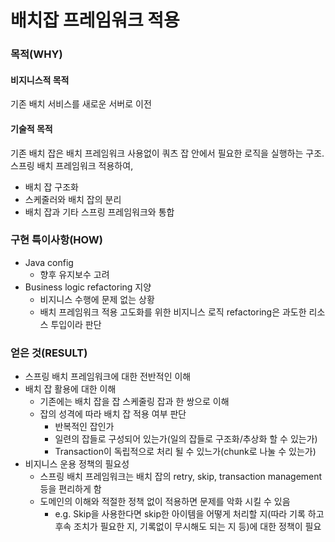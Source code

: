 # 배치잡 프레임워크 적용
### 목적(WHY)
#### 비지니스적 목적
기존 배치 서비스를 새로운 서버로 이전
#### 기술적 목적
기존 배치 잡은 배치 프레임워크 사용없이 쿼츠 잡 안에서 필요한 로직을 실행하는 구조.
스프링 배치 프레임워크 적용하여,

- 배치 잡 구조화
- 스케줄러와 배치 잡의 분리
- 배치 잡과 기타 스프링 프레임워크와 통합

### 구현 특이사항(HOW)
- Java config
	- 향후 유지보수 고려
- Business logic refactoring 지양
	- 비지니스 수행에 문제 없는 상황
	- 배치 프레임워크 적용 고도화를 위한 비지니스 로직 refactoring은 과도한 리소스 투입이라 판단

### 얻은 것(RESULT)
- 스프링 배치 프레임워크에 대한 전반적인 이해
- 배치 잡 활용에 대한 이해
	- 기존에는 배치 잡을 잡 스케줄링 잡과 한 쌍으로 이해
	- 잡의 성격에 따라 배치 잡 적용 여부 판단
		- 반복적인 잡인가
		- 일련의 잡들로 구성되어 있는가(일의 잡들로 구조화/추상화 할 수 있는가)
		- Transaction이 독립적으로 처리 될 수 있느가(chunk로 나눌 수 있는가)
- 비지니스 운용 정책의 필요성
	- 스프링 배치 프레임워크는 배치 잡의 retry, skip, transaction management 등을 편리하게 함
	- 도메인의 이해와 적절한 정책 없이 적용하면 문제를 악화 시킬 수 있음
		- e.g. Skip을 사용한다면 skip한 아이템을 어떻게 처리할 지(따라 기록 하고 후속 조치가 필요한 지, 기록없이 무시해도 되는 지 등)에 대한 정책이 필요